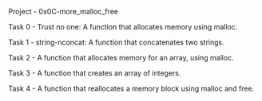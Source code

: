Project - 0x0C-more_malloc_free

Task 0 - Trust no one: A function that allocates memory using malloc.

Task 1 - string-nconcat: A function that concatenates two strings.

Task 2 - A function that allocates memory for an array, using malloc.

Task 3 - A function that creates an array of integers.

Task 4 - A function that reallocates a memory block using malloc and free.
